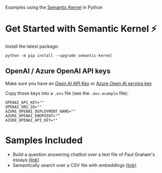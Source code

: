 Examples using the [Semantic Kernel](https://github.com/microsoft/semantic-kernel) in Python

# Get Started with Semantic Kernel ⚡

Install the latest package:

    python -m pip install --upgrade semantic-kernel


## OpenAI / Azure OpenAI API keys

Make sure you have an
[Open AI API Key](https://openai.com/api/) or
[Azure Open AI service key](https://learn.microsoft.com/azure/cognitive-services/openai/quickstart?pivots=rest-api)

Copy those keys into a `.env` file (see the `.env.example` file):

```
OPENAI_API_KEY=""
OPENAI_ORG_ID=""
AZURE_OPENAI_DEPLOYMENT_NAME=""
AZURE_OPENAI_ENDPOINT=""
AZURE_OPENAI_API_KEY=""
```

# Samples Included
- Build a question answering chatbot over a text file of Paul Graham's essays [(link)](paul-graham-essay-qa/)
- Semantically search over a CSV file with embeddings [(link)](chatbot-with-csv)

